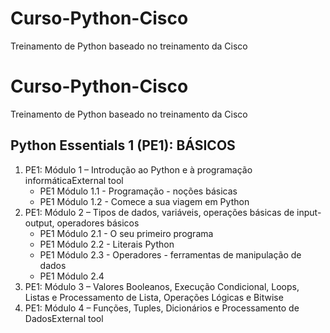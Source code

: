 # Curso-Python-Cisco
Treinamento de Python baseado no treinamento da Cisco

# Curso-Python-Cisco
Treinamento de Python baseado no treinamento da Cisco

## Python Essentials 1 (PE1): BÁSICOS

1. PE1: Módulo 1 – Introdução ao Python e à programação informáticaExternal tool
   * PE1 Módulo 1.1 - Programação - noções básicas
   * PE1 Módulo 1.2 - Comece a sua viagem em Python
2. PE1: Módulo 2 – Tipos de dados, variáveis, operações básicas de input-output, operadores básicos
   * PE1 Módulo 2.1 - O seu primeiro programa
   * PE1 Módulo 2.2 - Literais Python
   * PE1 Módulo 2.3 - Operadores - ferramentas de manipulação de dados
   * PE1 Módulo 2.4
3. PE1: Módulo 3 – Valores Booleanos, Execução Condicional, Loops, Listas e Processamento de Lista, Operações Lógicas e Bitwise
4. PE1: Módulo 4 – Funções, Tuples, Dicionários e Processamento de DadosExternal tool